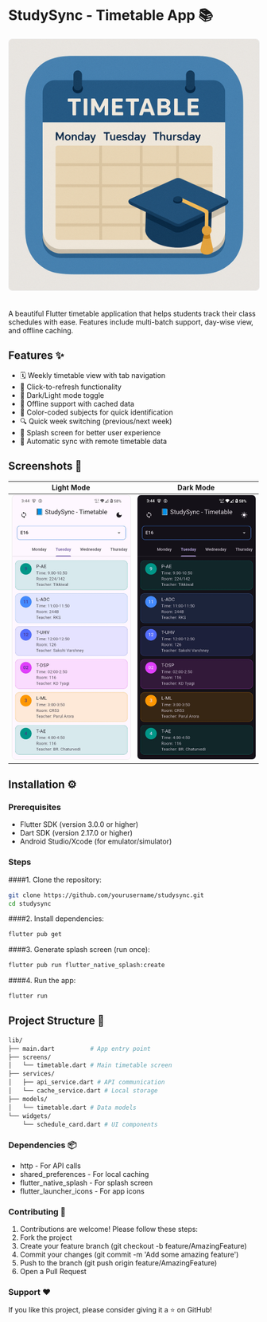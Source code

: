 # StudySync - Timetable App 📚

<img src="assets/banner.png" alt="StudySync Banner" width="800" style="border-radius: 8px; border: 1px solid #eee; margin-bottom: 20px;"/>

A beautiful Flutter timetable application that helps students track their class schedules with ease. Features include multi-batch support, day-wise view, and offline caching.

## Features ✨

- 🗓️ Weekly timetable view with tab navigation
- 🔄 Click-to-refresh functionality
- 🌙 Dark/Light mode toggle
- 📱 Offline support with cached data
- 🎨 Color-coded subjects for quick identification
- 🔍 Quick week switching (previous/next week)
- 📲 Splash screen for better user experience
- 🔄 Automatic sync with remote timetable data

## Screenshots 📸

| Light Mode | Dark Mode |
|------------|-----------|
| <img src="assets/light.jpeg" alt="Light Mode" width="350" style="border-radius: 8px; border: 1px solid #eee;"/> | <img src="assets/dark.jpeg" alt="Dark Mode" width="350" style="border-radius: 8px; border: 1px solid #eee;"/> |
## Installation ⚙️

### Prerequisites
- Flutter SDK (version 3.0.0 or higher)
- Dart SDK (version 2.17.0 or higher)
- Android Studio/Xcode (for emulator/simulator)

### Steps
####1. Clone the repository:
   ```bash
   git clone https://github.com/yourusername/studysync.git
   cd studysync
   ```
####2. Install dependencies:
```bash
flutter pub get
```
####3. Generate splash screen (run once):
```bash
flutter pub run flutter_native_splash:create
```
####4. Run the app:
```bash
flutter run
```
## Project Structure 📂
```bash
lib/
├── main.dart          # App entry point
├── screens/
│   └── timetable.dart # Main timetable screen
├── services/
│   ├── api_service.dart # API communication
│   └── cache_service.dart # Local storage
├── models/
│   └── timetable.dart # Data models
└── widgets/
    └── schedule_card.dart # UI components
```
### Dependencies 📦
- http - For API calls
- shared_preferences - For local caching
- flutter_native_splash - For splash screen
- flutter_launcher_icons - For app icons

### Contributing 🤝
1. Contributions are welcome! Please follow these steps:
2. Fork the project
3. Create your feature branch (git checkout -b feature/AmazingFeature)
4. Commit your changes (git commit -m 'Add some amazing feature')
5. Push to the branch (git push origin feature/AmazingFeature)
6. Open a Pull Request

### Support ❤️
If you like this project, please consider giving it a ⭐️ on GitHub!
